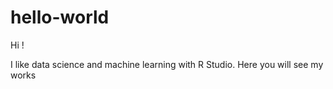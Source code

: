 # hello-world

Hi !

I like data science and machine learning with R Studio. Here you will see my works
